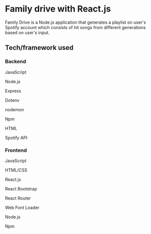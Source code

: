 # Family drive with React.js

Family Drive is a Node.js application that generates a playlist on user's Spotify account which consists of hit songs from different generations based on user's input.


## Tech/framework used

### Backend

JavaScript

Node.js

Express

Dotenv

nodemon

Npm

HTML

Spotify API


### Frontend

JavaScript

HTML/CSS

React.js

React Bootstrap

React Router

Web Font Loader

Node.js

Npm

